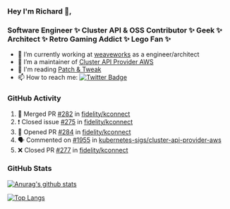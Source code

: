 ### Hey I'm Richard 👋, 

<h3 align="left">Software Engineer ✨ Cluster API & OSS Contributor ✨ Geek ✨ Architect ✨ Retro Gaming Addict ✨ Lego Fan ✨</h3>

- 🔭 I’m currently working at [weaveworks](https://github.com/weaveworks) as a engineer/architect
- 👯 I’m a maintainer of [Cluster API Provider AWS](https://github.com/kubernetes-sigs/cluster-api-provider-aws)
- 💬 I'm reading [Patch & Tweak](https://bjooks.com/products/patch-tweak-exploring-modular-synthesis)
- 📫 How to reach me: [![Twitter Badge](https://img.shields.io/badge/-@fruit_case-00acee?style=flat&logo=Twitter&logoColor=white)](https://twitter.com/intent/follow?screen_name=fruit_case "Follow on Twitter")

### GitHub Activity 

<!--START_SECTION:activity-->
1. 🎉 Merged PR [#282](https://github.com/fidelity/kconnect/pull/282) in [fidelity/kconnect](https://github.com/fidelity/kconnect)
2. ❗️ Closed issue [#275](https://github.com/fidelity/kconnect/issues/275) in [fidelity/kconnect](https://github.com/fidelity/kconnect)
3. 💪 Opened PR [#284](https://github.com/fidelity/kconnect/pull/284) in [fidelity/kconnect](https://github.com/fidelity/kconnect)
4. 🗣 Commented on [#1955](https://github.com/kubernetes-sigs/cluster-api-provider-aws/issues/1955) in [kubernetes-sigs/cluster-api-provider-aws](https://github.com/kubernetes-sigs/cluster-api-provider-aws)
5. ❌ Closed PR [#277](https://github.com/fidelity/kconnect/pull/277) in [fidelity/kconnect](https://github.com/fidelity/kconnect)
<!--END_SECTION:activity-->

### GitHub Stats

[![Anurag's github stats](https://github-readme-stats.vercel.app/api?username=richardcase&count_private=true&show_icons=true)](https://github.com/anuraghazra/github-readme-stats)

[![Top Langs](https://github-readme-stats.vercel.app/api/top-langs/?username=richardcase&hide=html&layout=compact)](https://github.com/anuraghazra/github-readme-stats)
